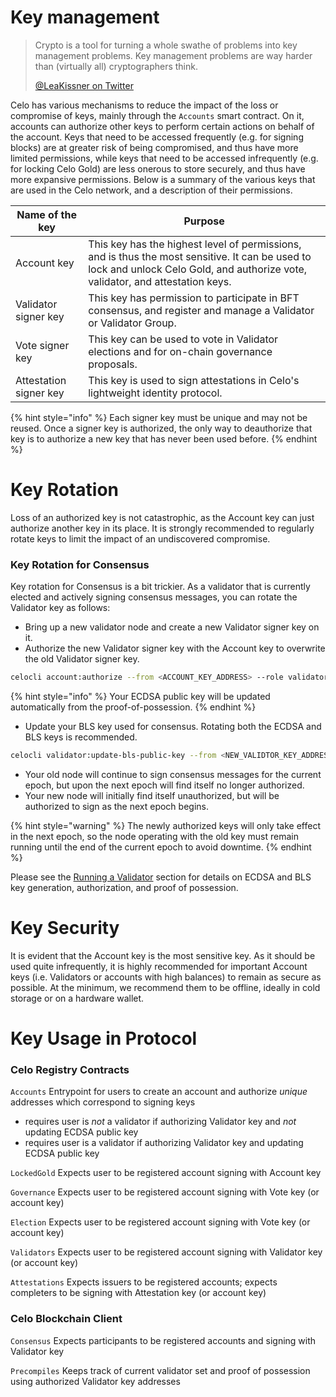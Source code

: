 # Key management

> Crypto is a tool for turning a whole swathe of problems into key management problems. Key management problems are way harder than (virtually all) cryptographers think.
>
> [@LeaKissner on Twitter](https://twitter.com/LeaKissner/status/1198595109756887040)

Celo has various mechanisms to reduce the impact of the loss or compromise of keys, mainly through the `Accounts` smart contract. On it, accounts can authorize other keys to perform certain actions on behalf of the account. Keys that need to be accessed frequently (e.g. for signing blocks) are at greater risk of being compromised, and thus have more limited permissions, while keys that need to be accessed infrequently (e.g. for locking Celo Gold) are less onerous to store securely, and thus have more expansive permissions. Below is a summary of the various keys that are used in the Celo network, and a description of their permissions.

| Name of the key        | Purpose                                                                                                                                                                                                                                                               |
| ---------------------- | --------------------------------------------------------------------------------------------------------------------------------------------------------------------------------------------------------------------------------------------------------------------- |
| Account key            | This key has the highest level of permissions, and is thus the most sensitive. It can be used to lock and unlock Celo Gold, and authorize vote, validator, and attestation keys. |
| Validator signer key   | This key has permission to participate in BFT consensus, and register and manage a Validator or Validator Group.                                                                                                                                          |
| Vote signer key        | This key can be used to vote in Validator elections and for on-chain governance proposals.                                                                                                                                                                                          |
| Attestation signer key | This key is used to sign attestations in Celo's lightweight identity protocol.                                                                                                                                                                                        |

{% hint style="info" %}
Each signer key must be unique and may not be reused. Once a signer key is authorized, the only way to deauthorize that key is to authorize a new key that has never been used before.
{% endhint %}

# Key Rotation

Loss of an authorized key is not catastrophic, as the Account key can just authorize another key in its place. It is strongly recommended to regularly rotate keys to limit the impact of an undiscovered compromise.

### Key Rotation for Consensus

Key rotation for Consensus is a bit trickier. As a validator that is currently elected and actively signing consensus messages, you can rotate the Validator key as follows:

- Bring up a new validator node and create a new Validator signer key on it.
- Authorize the new Validator signer key with the Account key to overwrite the old Validator signer key.

```bash
celocli account:authorize --from <ACCOUNT_KEY_ADDRESS> --role validator --signer <NEW_VALIDATOR_ADDRESS> --signature <PROOF_OF_NEW_VALIDATOR_KEY_POSSESSION>
```

{% hint style="info" %}
Your ECDSA public key will be updated automatically from the proof-of-possession.
{% endhint %}

- Update your BLS key used for consensus. Rotating both the ECDSA and BLS keys is recommended.

```bash
celocli validator:update-bls-public-key --from <NEW_VALIDTOR_KEY_ADDRESS> --blsKey <NEW_BLS_KEY> --blsPop <PROOF_OF_NEW_BLS_KEY_POSSESSION>
```

- Your old node will continue to sign consensus messages for the current epoch, but upon the next epoch will find itself no longer authorized.
- Your new node will initially find itself unauthorized, but will be authorized to sign as the next epoch begins.

{% hint style="warning" %}
The newly authorized keys will only take effect in the next epoch, so the node operating with the old key must remain running until the end of the current epoch to avoid downtime.
{% endhint %}

Please see the [Running a Validator](https://docs.celo.org/getting-started/baklava-testnet/running-a-validator) section for details on ECDSA and BLS key generation, authorization, and proof of possession.

# Key Security

It is evident that the Account key is the most sensitive key. As it should be used quite infrequently, it is highly recommended for important Account keys (i.e. Validators or accounts with high balances) to remain as secure as possible. At the minimum, we recommend them to be offline, ideally in cold storage or on a hardware wallet.

<!-- NOTE: Unclear if this is the right place for the following table, or if it should exist based on how difficult it will be to accuratly maintain -->

# Key Usage in Protocol

### Celo Registry Contracts

`Accounts` Entrypoint for users to create an account and authorize _unique_ addresses which correspond to signing keys

- requires user is _not_ a validator if authorizing Validator key and _not_ updating ECDSA public key
- requires user is a validator if authorizing Validator key and updating ECDSA public key

`LockedGold` Expects user to be registered account signing with Account key

`Governance` Expects user to be registered account signing with Vote key (or account key)

`Election` Expects user to be registered account signing with Vote key (or account key)

`Validators` Expects user to be registered account signing with Validator key (or account key)

`Attestations` Expects issuers to be registered accounts; expects completers to be signing with Attestation key (or account key)

### Celo Blockchain Client

`Consensus` Expects participants to be registered accounts and signing with Validator key

`Precompiles` Keeps track of current validator set and proof of possession using authorized Validator key addresses
